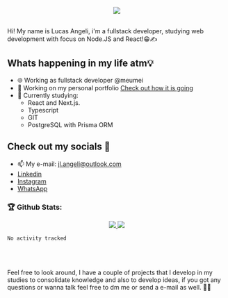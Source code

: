 <p align="center">
    <a href="https://github.com/Luaxlz/">
        <img src="https://media4.giphy.com/media/v1.Y2lkPTc5MGI3NjExZWEyYzZkZTc5ZGQ2NjQxZjkyMmMyMTA4ZTIzMTZkNGM1OWNhMGVlMiZlcD12MV9pbnRlcm5hbF9naWZzX2dpZklkJmN0PWc/xTiIzJSKB4l7xTouE8/giphy.gif" />
    </a>
</p>
<br>
Hi! My name is Lucas Angeli, i'm a fullstack developer, studying web development with focus on Node.JS and React!😁✍️
<br>

## Whats happening in my life atm💡
- 🌐 Working as fullstack developer @meumei
- 🚀 Working on my personal portfolio <a href="https://portfolio-project-seven-green.vercel.app">Check out how it is going</a>
- 🌱 Currently studying:
    - React and Next.js.
    - Typescript
    - GIT
    - PostgreSQL with Prisma ORM

## Check out my socials 📱
- 📫 My e-mail: jl.angeli@outlook.com
- <a href="https://www.linkedin.com/in/jlangeli/">Linkedin</a>
- <a href="https://www.instagram.com/itsluky/">Instagram</a>
- <a href="https://api.whatsapp.com/send/?phone=%2B5544933002540&text&type=phone_number&app_absent=0">WhatsApp</a>

### 🏆 Github Stats:
<p align="center">
    <a href="https://github.com/Luaxlz/">
        <img src="https://github-readme-stats-jha-vineet69.vercel.app/api?username=Luaxlz&hide=stars&count_private=true&show_icons=true&theme=material-palenight" />
        <img src="https://github-readme-stats.vercel.app/api/top-langs/?username=Luaxlz&count_private=true&theme=material-palenight&layout=compact" /> 
    </a>
</p>
<!--START_SECTION:waka-->

```txt
No activity tracked
```

<!--END_SECTION:waka--> <br> <br>


Feel free to look around, I have a couple of projects that I develop in my studies to consolidate knowledge and also to develop ideas, if you got any questions or wanna talk feel free to dm me or send a e-mail as well. 🤔🙋 <br><br><br>

<!--**Luaxlz/Luaxlz** is a ✨ _special_ ✨ repository because its `README.md` (this file) appears on your GitHub profile.

Here are some ideas to get you started:

- 🔭 I’m currently working on ...
- 🌱 I’m currently learning ...
- 👯 I’m looking to collaborate on ...
- 🤔 I’m looking for help with ...
- 💬 Ask me about ...
- 📫 How to reach me: ...
- 😄 Pronouns: ...
- ⚡ Fun fact: ...
-->

